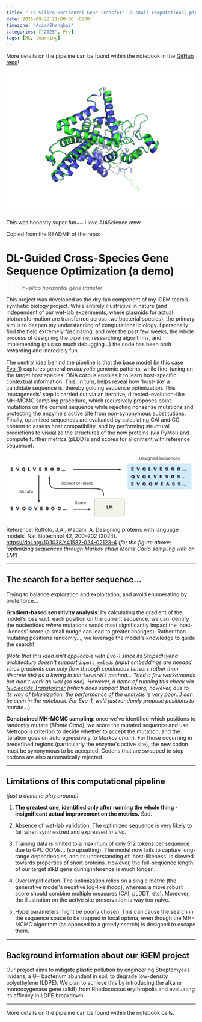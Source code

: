 ```yaml
---
title: "'In-Silico Horizontal Gene Transfer': a small computational pipeline!!"
date: 2025-09-22 21:00:00 +0800
timezone: "Asia/Shanghai"
categories: ["2025", Pre]
tags: [ML, learning]
---
```


More details on the pipeline can be found within the notebook in the [GitHub repo](https://github.com/crystaiiise/cross-species-CDS-optimization/)!

![Alignment](/assets/img/blogs/250922-1.png)

This was honestly super fun~~ i love AI4Science aww

Copied from the README of the repo:

# DL-Guided Cross-Species Gene Sequence Optimization (a demo)

> *In-silico horizontal gene transfer*

This project was developed as the dry-lab component of my iGEM team’s synthetic biology project. While entirely illustrative in nature (and independent of our wet-lab experiments, where plasmids for actual biotransformation are transferred across two bacterial species), the primary aim is to deepen my understanding of computational biology. I personally find the field extremely fascinating, and over the past few weeks, the whole process of designing the pipeline, researching algorithms, and implementing (plus so much debugging...) the code has been both rewarding and incredibly fun.

The central idea behind the pipeline is that the base model (in this case [Evo-1](https://github.com/evo-design/evo/)) captures general *prokaryotic* genomic patterns, while fine-tuning on the target host species' DNA corpus enables it to learn host-specific contextual information. This, in turn, helps reveal how 'host-like' a candidate sequence is, thereby guiding sequence optimization. This 'mutagenesis' step is carried out via an iterative, directed-evolution–like MH-MCMC sampling procedure, which recursively proposes point mutations on the current sequence while rejecting nonsense mutations and protecting the enzyme's active site from non-synonymous substitutions. Finally, optimized sequences are evaluated by calculating CAI and GC content to assess host compatibility, and by performing structural predictions to visualize the structures of the new proteins (via PyMol) and compute further metrics (pLDDTs and scores for alignment with reference sequence).


![Sequence optimization with MCMC sampling](/assets/img/blogs/250922-0.png)

Reference: Ruffolo, J.A., Madani, A. Designing proteins with language models. Nat Biotechnol 42, 200–202 (2024). https://doi.org/10.1038/s41587-024-02123-4 *(for the figure above; 'optimizing sequences through Markov chain Monte Carlo sampling with an LM')*

---

## The search for a better sequence...

Trying to balance exploration and exploitation, and avoid enumerating by brute force...

**Gradient-based sensitivity analysis**: by calculating the gradient of the model's loss w.r.t. each position on the current sequence, we can identify the nucleotides *where* mutations would most significantly impact the 'host-likeness' score (a small nudge can lead to greater changes). Rather than mutating positions randomly..., we leverage the model's knowledge to guide the search!

(*Note that this idea isn't applicable with Evo-1 since its StripedHyena architecture doesn't support `inputs_embeds` *(input embeddings are needed since gradients can only flow through continuous tensors rather than discrete ids)* as a kwarg in the `forward()` method... Tried a few workarounds but didn't work as well (so sad). However, a demo of running this check via [Nucleotide Transformer](https://github.com/instadeepai/nucleotide-transformer) (which does support that kwarg; however, due to its way of tokenization, the performance of the analysis is very poor...) can be seen in the notebook. For Evo-1, we'll just randomly propose positions to mutate...*)

**Constrained MH-MCMC sampling**: once we've identified which positions to randomly mutate (*Monte Carlo*), we score the mutated sequence and use Metropolis criterion to decide whether to accept the mutation, and the iteration goes on autoregressively (*a Markov chain*). For those occurring in predefined regions (particularly the enzyme's active site), the new codon must be synonymous to be accepted. Codons that are swapped to stop codons are also automatically rejected.

---

## Limitations of this computational pipeline

*(just a demo to play around!)*

1. **The greatest one, identified only after running the whole thing - insignificant actual improvement on the metrics.** Sad. 

2. Absence of wet-lab validation. The optimized sequence is very likely to fail when synthesized and expressed *in vivo*.

3. Training data is limited to a maximum of only 512 tokens per sequence due to GPU OOMs... (so upsetting). The model now fails to capture long-range dependencies, and its understanding of 'host-likeness' is skewed towards properties of short proteins. However, the full-sequence length of our target alkB gene during inference is much longer...

4. Oversimplification. The optimization relies on a single metric (the generative model's negative log-likelihood), whereas a more robust score should combine multiple measures (CAI, pLDDT, etc). Moreover, the illustration on the active site preservation is way too naive.

5. Hyperparameters might be poorly chosen. This can cause the search in the sequence space to be trapped in local optima, even though the MH-MCMC algorithm (as opposed to a greedy search) is designed to escape them.

---

## Background information about our iGEM project

Our project aims to mitigate plastic pollution by engineering Streptomyces lividans, a G+ bacterium abundant in soil, to degrade low-density polyethylene (LDPE). We plan to achieve this by introducing the alkane monooxygenase gene (alkB) from Rhodococcus erythropolis and evaluating its efficacy in LDPE breakdown.

---

More details on the pipeline can be found within the notebook cells.
